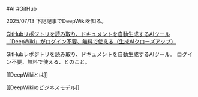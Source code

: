 #AI #GitHub 

2025/07/13 下記記事でDeepWikiを知る。

[GitHubリポジトリを読み取り、ドキュメントを自動生成するAIツール「DeepWiki」がログイン不要、無料で使える（生成AIクローズアップ）](https://www.techno-edge.net/article/2025/04/28/4317.html)

GitHubレポジトリを読み取り、ドキュメントを自動生成するAIツール。
ログイン不要、無料で使える、とのこと。

[[DeepWikiとは]]

[[DeepWikiのビジネスモデル]]
